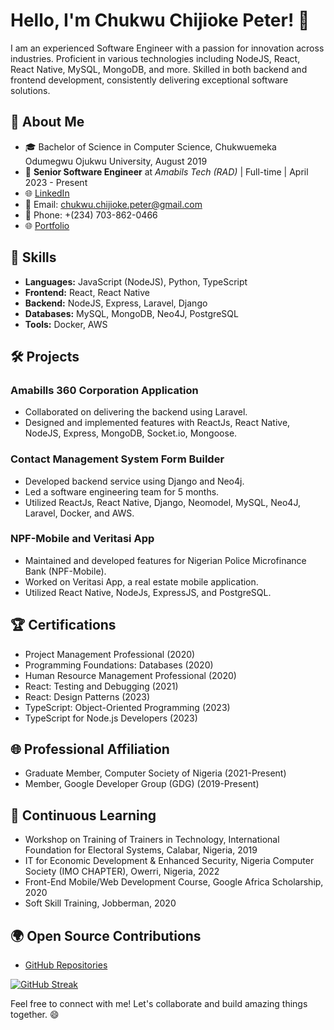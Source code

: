# Hello, I'm Chukwu Chijioke Peter! 👋

I am an experienced Software Engineer with a passion for innovation across industries. Proficient in various technologies including NodeJS, React, React Native, MySQL, MongoDB, and more. Skilled in both backend and frontend development, consistently delivering exceptional software solutions.

## 🚀 About Me

- 🎓 Bachelor of Science in Computer Science, Chukwuemeka Odumegwu Ojukwu University, August 2019
- 💼 **Senior Software Engineer** at *Amabils Tech (RAD)* | Full-time | April 2023 - Present
- 🌐 [LinkedIn](https://www.linkedin.com/in/chijioke-peter)
- 📧 Email: chukwu.chijioke.peter@gmail.com
- 📱 Phone: +(234) 703-862-0466
- 🌐 [Portfolio](https://p_753621.livecycle.dev)

## 🔧 Skills

- **Languages:** JavaScript (NodeJS), Python, TypeScript
- **Frontend:** React, React Native
- **Backend:** NodeJS, Express, Laravel, Django
- **Databases:** MySQL, MongoDB, Neo4J, PostgreSQL
- **Tools:** Docker, AWS

## 🛠️ Projects

### Amabills 360 Corporation Application
- Collaborated on delivering the backend using Laravel.
- Designed and implemented features with ReactJs, React Native, NodeJS, Express, MongoDB, Socket.io, Mongoose.

### Contact Management System Form Builder
- Developed backend service using Django and Neo4j.
- Led a software engineering team for 5 months.
- Utilized ReactJs, React Native, Django, Neomodel, MySQL, Neo4J, Laravel, Docker, and AWS.

### NPF-Mobile and Veritasi App
- Maintained and developed features for Nigerian Police Microfinance Bank (NPF-Mobile).
- Worked on Veritasi App, a real estate mobile application.
- Utilized React Native, NodeJs, ExpressJS, and PostgreSQL.

## 🏆 Certifications

- Project Management Professional (2020)
- Programming Foundations: Databases (2020)
- Human Resource Management Professional (2020)
- React: Testing and Debugging (2021)
- React: Design Patterns (2023)
- TypeScript: Object-Oriented Programming (2023)
- TypeScript for Node.js Developers (2023)

## 🌐 Professional Affiliation

- Graduate Member, Computer Society of Nigeria (2021-Present)
- Member, Google Developer Group (GDG) (2019-Present)

## 🌱 Continuous Learning

- Workshop on Training of Trainers in Technology, International Foundation for Electoral Systems, Calabar, Nigeria, 2019
- IT for Economic Development & Enhanced Security, Nigeria Computer Society (IMO CHAPTER), Owerri, Nigeria, 2022
- Front-End Mobile/Web Development Course, Google Africa Scholarship, 2020
- Soft Skill Training, Jobberman, 2020

## 🌍 Open Source Contributions

- [GitHub Repositories](https://github.com/peterchijioke)

[![GitHub Streak](https://github-readme-streak-stats.herokuapp.com?user=)](https://git.io/streak-stats)

Feel free to connect with me! Let's collaborate and build amazing things together. 😄
